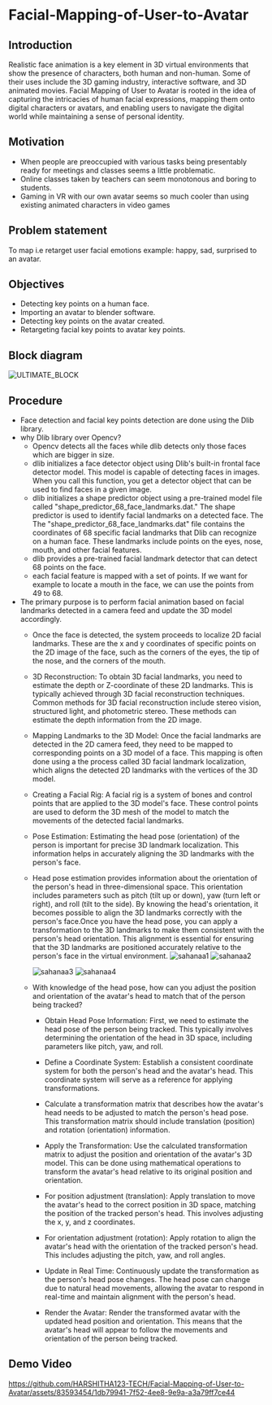 # Facial-Mapping-of-User-to-Avatar
## Introduction
Realistic face animation is a key element in 3D virtual environments that show the presence of characters, both human and non-human. Some of their uses include the 3D gaming industry, interactive software, and 3D animated movies. Facial Mapping of User to Avatar is rooted in the idea of capturing the intricacies of human facial expressions, mapping them onto digital characters or avatars, and enabling users to navigate the digital world while maintaining a sense of personal identity. 
## Motivation
* When people are preoccupied with various tasks being presentably ready for meetings and classes seems a little problematic.
* Online classes taken by teachers can seem monotonous and boring to students.
* Gaming in VR with our own avatar seems so much cooler than using existing animated characters in video games 
## Problem statement
To map i.e retarget user facial emotions example: happy, sad, surprised to an avatar.
## Objectives
* Detecting key points on a human face.
* Importing an avatar to blender software.
* Detecting key points on the avatar created.
* Retargeting facial key points to avatar key points.
## Block diagram
   
![ULTIMATE_BLOCK](https://github.com/HARSHITHA123-TECH/Facial-Mapping-of-User-to-Avatar/assets/83593454/acdf505d-f80c-4a8e-9971-0409b7ded44b)
## Procedure
* Face detection and facial key points detection are done using the Dlib library.
* why Dlib library over Opencv?
   * Opencv detects all the faces while dlib detects only those faces which are bigger in size.
   * dlib initializes a face detector object using Dlib's built-in frontal face detector model. This model is capable of detecting faces in images. When you call this function, you get a detector object that 
     can be used to find faces in a given image.
   * dlib initializes a shape predictor object using a pre-trained model file called "shape_predictor_68_face_landmarks.dat." The shape predictor is used to identify facial landmarks on a detected face. The 
     The "shape_predictor_68_face_landmarks.dat" file contains the coordinates of 68 specific facial landmarks that Dlib can recognize on a human face. These landmarks include points on the eyes, nose, mouth, and 
     other facial features.
   * dlib provides a pre-trained facial landmark detector that can detect 68 points on the face.
   * each facial feature is mapped with a set of points. If we want for example to locate a mouth in the face, we can use the points from 49 to 68.
* The primary purpose is to perform facial animation based on facial landmarks detected in a camera feed and update the 3D model accordingly.
   * Once the face is detected, the system proceeds to localize 2D facial landmarks. These are the x and y coordinates of specific points on the 2D image of the face, such as the corners of the eyes, the tip of 
     the nose, and the corners of the mouth.
   * 3D Reconstruction: To obtain 3D facial landmarks, you need to estimate the depth or Z-coordinate of these 2D landmarks. This is typically achieved through 3D facial reconstruction techniques. Common methods 
     for 3D facial reconstruction include stereo vision, structured light, and photometric stereo. These methods can estimate the depth information from the 2D image.
   * Mapping Landmarks to the 3D Model: Once the facial landmarks are detected in the 2D camera feed, they need to be mapped to corresponding points on a 3D model of a face. This mapping is often done using a 
     the process called 3D facial landmark localization, which aligns the detected 2D landmarks with the vertices of the 3D model.
   * Creating a Facial Rig: A facial rig is a system of bones and control points that are applied to the 3D model's face. These control points are used to deform the 3D mesh of the model to match the movements 
     of the detected facial landmarks.
   * Pose Estimation: Estimating the head pose (orientation) of the person is important for precise 3D landmark localization. This information helps in accurately aligning the 3D landmarks with the person's face.
   * Head pose estimation provides information about the orientation of the person's head in three-dimensional space. This orientation includes parameters such as pitch (tilt up or down), yaw (turn left or 
     right), and roll (tilt to the side). By knowing the head's orientation, it becomes possible to align the 3D landmarks correctly with the person's face.Once you have the head pose, you can apply a 
      transformation to the 3D landmarks to make them consistent with the person's head orientation. This alignment is essential for ensuring that the 3D landmarks are positioned accurately relative to the 
     person's face in the virtual environment.
     ![sahanaa1](https://github.com/HARSHITHA123-TECH/Facial-Mapping-of-User-to-Avatar/assets/83593454/df95f172-ab31-44a6-b2f8-d469865d8a99)
     ![sahanaa2](https://github.com/HARSHITHA123-TECH/Facial-Mapping-of-User-to-Avatar/assets/83593454/c9ea641e-7768-4e6c-8c7b-8c60be0e4758)
     
     ![sahanaa3](https://github.com/HARSHITHA123-TECH/Facial-Mapping-of-User-to-Avatar/assets/83593454/133576a0-3023-4d0e-b44e-e3a6f3ea9ff5)
     ![sahanaa4](https://github.com/HARSHITHA123-TECH/Facial-Mapping-of-User-to-Avatar/assets/83593454/e00b19d7-1994-40d8-a977-63d442119c2a)



   * With knowledge of the head pose, how can you adjust the position and orientation of the avatar's head to match that of the person being tracked?
      * Obtain Head Pose Information: First, we need to estimate the head pose of the person being tracked. This typically involves determining the orientation of the head in 3D space, including parameters like 
     pitch, yaw, and roll.
      * Define a Coordinate System: Establish a consistent coordinate system for both the person's head and the avatar's head. This coordinate system will serve as a reference for applying transformations.
     
     * Calculate a transformation matrix that describes how the avatar's head needs to be adjusted to match the person's head pose. This transformation matrix should include translation (position) and rotation 
     (orientation) information.
     * Apply the Transformation: Use the calculated transformation matrix to adjust the position and orientation of the avatar's 3D model. This can be done using mathematical operations to transform the avatar's 
     head relative to its original position and orientation.
     *  For position adjustment (translation): Apply translation to move the avatar's head to the correct position in 3D space, matching the position of the tracked person's head. This involves adjusting the x, y, 
     and z coordinates.
     *  For orientation adjustment (rotation): Apply rotation to align the avatar's head with the orientation of the tracked person's head. This includes adjusting the pitch, yaw, and roll angles.
     * Update in Real Time: Continuously update the transformation as the person's head pose changes. The head pose can change due to natural head movements, allowing the avatar to respond in real-time and maintain 
     alignment with the person's head.
     *  Render the Avatar: Render the transformed avatar with the updated head position and orientation. This means that the avatar's head will appear to follow the movements and orientation of the person being 
     tracked.
## Demo Video

https://github.com/HARSHITHA123-TECH/Facial-Mapping-of-User-to-Avatar/assets/83593454/1db79941-7f52-4ee8-9e9a-a3a79ff7ce44




  
     
